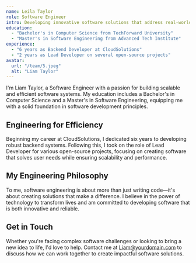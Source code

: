 ```yaml
---
name: Leila Taylor
role: Software Engineer
intro: Developing innovative software solutions that address real-world problems.
education:
  - "Bachelor's in Computer Science from TechForward University"
  - "Master's in Software Engineering from Advanced Tech Institute"
experience:
  - "6 years as Backend Developer at CloudSolutions"
  - "2 years as Lead Developer on several open-source projects"
avatar:
  url: "/team/5.jpeg"
  alt: "Liam Taylor"
---
```


I'm Liam Taylor, a Software Engineer with a passion for building scalable and efficient software systems. My education includes a Bachelor's in Computer Science and a Master's in Software Engineering, equipping me with a solid foundation in software development principles.

## Engineering for Efficiency

Beginning my career at CloudSolutions, I dedicated six years to developing robust backend systems. Following this, I took on the role of Lead Developer for various open-source projects, focusing on creating software that solves user needs while ensuring scalability and performance.

## My Engineering Philosophy

To me, software engineering is about more than just writing code—it's about creating solutions that make a difference. I believe in the power of technology to transform lives and am committed to developing software that is both innovative and reliable.

## Get in Touch

Whether you're facing complex software challenges or looking to bring a new idea to life, I'd love to help. Contact me at [Liam@yourdomain.com](mailto:Liam@yourdomain.com) to discuss how we can work together to create impactful software solutions.
